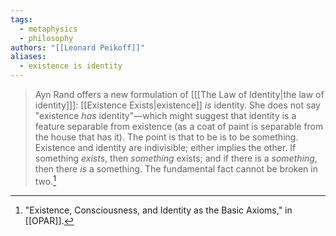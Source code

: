 ```yaml
---
tags:
  - metaphysics
  - philosophy
authors: "[[Leonard Peikoff]]"
aliases:
  - existence is identity
---
```


>Ayn Rand offers a new formulation of \[[[The Law of Identity|the law of identity]]\]: [[Existence Exists|existence]] *is* identity. She does not say "existence *has* identity"—which might suggest that identity is a feature separable from existence (as a coat of paint is separable from the house that has it). The point is that to be is to be something. Existence and identity are indivisible; either implies the other. If something *exists*, then *something* exists; and if there is a *something*, then there *is* a something. The fundamental fact cannot be broken in two.[^1]

[^1]: "Existence, Consciousness, and Identity as the Basic Axioms," in [[OPAR]].
